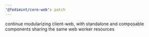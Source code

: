 ```yaml
---
'@fedimint/core-web': patch
---
```


continue modularizing client-web, with standalone and composable components sharing the same web worker resources
